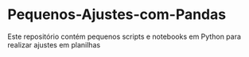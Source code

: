 # Pequenos-Ajustes-com-Pandas
Este repositório contém pequenos scripts e notebooks em Python para realizar ajustes em planilhas
